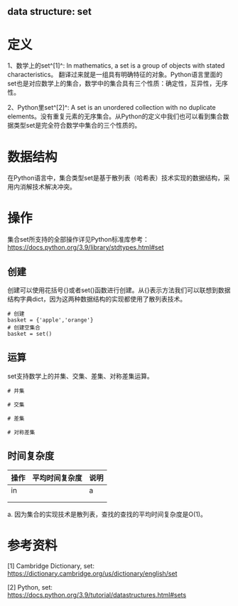 data structure: set
---------------------------

# 定义

1、数学上的set^[1]^: In mathematics, a set is a group of objects with stated characteristics。 翻译过来就是一组具有明确特征的对象。Python语言里面的set也是对应数学上的集合，数学中的集合具有三个性质：确定性，互异性，无序性。

2、Python里set^[2]^: A set is an unordered collection with no duplicate elements。没有重复元素的无序集合。从Python的定义中我们也可以看到集合数据类型set是完全符合数学中集合的三个性质的。

# 数据结构

在Python语言中，集合类型set是基于散列表（哈希表）技术实现的数据结构，采用内消解技术解决冲突。

# 操作

集合set所支持的全部操作详见Python标准库参考：https://docs.python.org/3.9/library/stdtypes.html#set

## 创建

创建可以使用花括号{}或者set()函数进行创建。从{}表示方法我们可以联想到数据结构字典dict，因为这两种数据结构的实现都使用了散列表技术。

```
# 创建
basket = {'apple','orange'}
# 创建空集合
basket = set()
```

## 运算

set支持数学上的并集、交集、差集、对称差集运算。

```
# 并集

# 交集

# 差集

# 对称差集
```



## 时间复杂度

| 操作 | 平均时间复杂度 | 说明 |
| ---- | -------------- | ---- |
| in   |                | a    |
|      |                |      |
|      |                |      |

a. 因为集合的实现技术是散列表，查找的查找的平均时间复杂度是O(1)。

# 参考资料

[1] Cambridge Dictionary, set: https://dictionary.cambridge.org/us/dictionary/english/set

[2] Python, set: https://docs.python.org/3.9/tutorial/datastructures.html#sets

